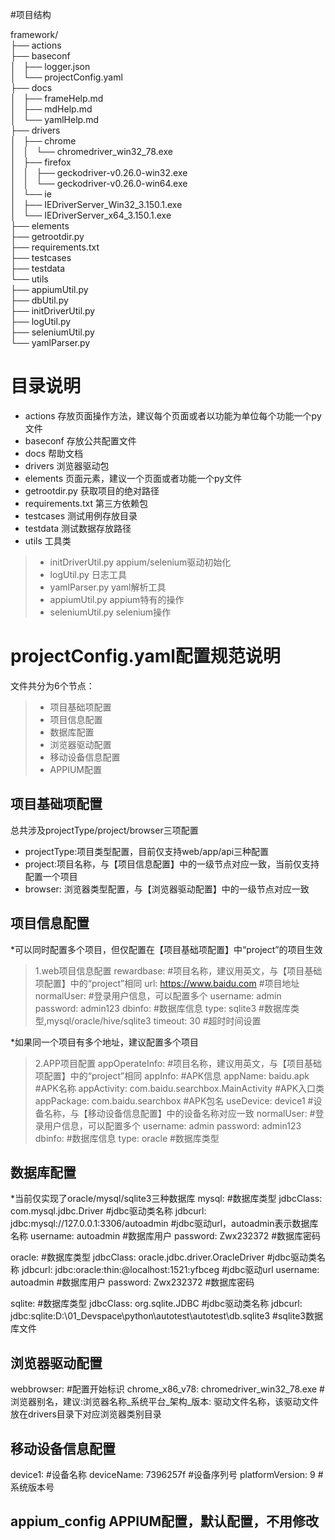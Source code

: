 #项目结构

framework/  
├── actions  
├── baseconf   
│   ├── logger.json  
│   └── projectConfig.yaml  
├── docs  
│   ├── frameHelp.md  
│   ├── mdHelp.md  
│   └── yamlHelp.md  
├── drivers  
│   ├── chrome  
│   │   └── chromedriver_win32_78.exe  
│   ├── firefox  
│   │   ├── geckodriver-v0.26.0-win32.exe  
│   │   └── geckodriver-v0.26.0-win64.exe  
│   └── ie  
│       ├── IEDriverServer_Win32_3.150.1.exe  
│       └── IEDriverServer_x64_3.150.1.exe  
├── elements  
├── getrootdir.py  
├── requirements.txt  
├── testcases   
├── testdata  
└── utils  
    ├── appiumUtil.py  
    ├── dbUtil.py  
    ├── initDriverUtil.py  
    ├── logUtil.py  
    ├── seleniumUtil.py  
    └── yamlParser.py

# 目录说明
* actions 存放页面操作方法，建议每个页面或者以功能为单位每个功能一个py文件
* baseconf 存放公共配置文件
* docs 帮助文档
* drivers 浏览器驱动包
* elements 页面元素，建议一个页面或者功能一个py文件
* getrootdir.py 获取项目的绝对路径
* requirements.txt 第三方依赖包
* testcases 测试用例存放目录
* testdata 测试数据存放路径
* utils 工具类
> + initDriverUtil.py appium/selenium驱动初始化
> + logUtil.py 日志工具
> + yamlParser.py  yaml解析工具
> + appiumUtil.py  appium特有的操作
> + seleniumUtil.py selenium操作

# projectConfig.yaml配置规范说明
文件共分为6个节点：
> + 项目基础项配置
> + 项目信息配置
> + 数据库配置
> + 浏览器驱动配置
> + 移动设备信息配置
> + APPIUM配置

## 项目基础项配置
总共涉及projectType/project/browser三项配置
* projectType:项目类型配置，目前仅支持web/app/api三种配置
* project:项目名称，与【项目信息配置】中的一级节点对应一致，当前仅支持配置一个项目
* browser: 浏览器类型配置，与【浏览器驱动配置】中的一级节点对应一致

## 项目信息配置
*可以同时配置多个项目，但仅配置在【项目基础项配置】中“project”的项目生效
> 1.web项目信息配置
rewardbase:  #项目名称，建议用英文，与【项目基础项配置】中的“project”相同
  url: https://www.baidu.com  #项目地址
  normalUser:   #登录用户信息，可以配置多个
    username: admin
    password: admin123
  dbinfo:  #数据库信息
    type: sqlite3        #数据库类型,mysql/oracle/hive/sqlite3
  timeout: 30  #超时时间设置

  *如果同一个项目有多个地址，建议配置多个项目

> 2.APP项目配置
appOperateInfo:  #项目名称，建议用英文，与【项目基础项配置】中的“project”相同
  appInfo:  #APK信息
    appName: baidu.apk  #APK名称
    appActivity: com.baidu.searchbox.MainActivity #APK入口类
    appPackage: com.baidu.searchbox  #APK包名
  useDevice: device1   #设备名称，与【移动设备信息配置】中的设备名称对应一致
  normalUser:  #登录用户信息，可以配置多个
    username: admin
    password: admin123
  dbinfo:  #数据库信息
    type: oracle        #数据库类型


## 数据库配置
*当前仅实现了oracle/mysql/sqlite3三种数据库
mysql:  #数据库类型
  jdbcClass: com.mysql.jdbc.Driver    #jdbc驱动类名称
  jdbcurl: jdbc:mysql://127.0.0.1:3306/autoadmin   #jdbc驱动url，autoadmin表示数据库名称
  username: autoadmin  #数据库用户
  password: Zwx232372  #数据库密码

oracle:  #数据库类型
  jdbcClass: oracle.jdbc.driver.OracleDriver    #jdbc驱动类名称
  jdbcurl: jdbc:oracle:thin:@localhost:1521:yfbceg #jdbc驱动url
  username: autoadmin  #数据库用户
  password: Zwx232372  #数据库密码

sqlite:  #数据库类型
  jdbcClass: org.sqlite.JDBC  #jdbc驱动类名称
  jdbcurl: jdbc:sqlite:D:\01_Devspace\python\autotest\autotest\db.sqlite3  #sqlite3数据库文件



##   浏览器驱动配置
webbrowser:  #配置开始标识
  chrome_x86_v78: chromedriver_win32_78.exe
  #浏览器别名，建议:浏览器名称_系统平台_架构_版本: 驱动文件名称，该驱动文件放在drivers目录下对应浏览器类别目录


## 移动设备信息配置
device1:  #设备名称
  deviceName: 7396257f   #设备序列号
  platformVersion: 9     #系统版本号


## appium_config APPIUM配置，默认配置，不用修改

